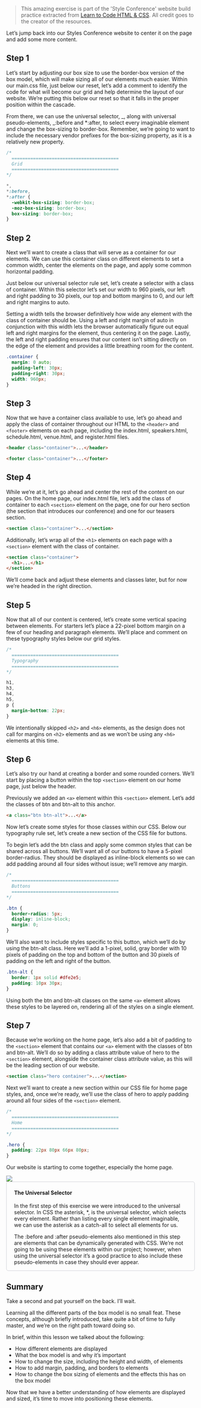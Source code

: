> This amazing exercise is part of the 'Style Conference' website build practice extracted from [Learn to Code HTML & CSS](https://learn.shayhowe.com/html-css/). All credit goes to the creator of the resources.

Let’s jump back into our Styles Conference website to center it on the page and
add some more content.

## Step 1

Let’s start by adjusting our box size to use the border-box version of the box
model, which will make sizing all of our elements much easier. Within our
main.css file, just below our reset, let’s add a comment to identify the code
for what will become our grid and help determine the layout of our website.
We’re putting this below our reset so that it falls in the proper position
within the cascade.

From there, we can use the universal selector, _, along with universal
pseudo-elements, _:before and \*:after, to select every imaginable element and
change the box-sizing to border-box. Remember, we’re going to want to include
the necessary vendor prefixes for the box-sizing property, as it is a relatively
new property.

```css
/*
  ========================================
  Grid
  ========================================
*/

*,
*:before,
*:after {
  -webkit-box-sizing: border-box;
  -moz-box-sizing: border-box;
  box-sizing: border-box;
}
```

## Step 2

Next we’ll want to create a class that will serve as a container for our
elements. We can use this container class on different elements to set a common
width, center the elements on the page, and apply some common horizontal
padding.

Just below our universal selector rule set, let’s create a selector with a class
of container. Within this selector let’s set our width to 960 pixels, our left
and right padding to 30 pixels, our top and bottom margins to 0, and our left
and right margins to auto.

Setting a width tells the browser definitively how wide any element with the
class of container should be. Using a left and right margin of auto in
conjunction with this width lets the browser automatically figure out equal left
and right margins for the element, thus centering it on the page. Lastly, the
left and right padding ensures that our content isn’t sitting directly on the
edge of the element and provides a little breathing room for the content.

```css
.container {
  margin: 0 auto;
  padding-left: 30px;
  padding-right: 30px;
  width: 960px;
}
```

## Step 3

Now that we have a container class available to use, let’s go ahead and apply
the class of container throughout our HTML to the `<header>` and `<footer>`
elements on each page, including the index.html, speakers.html, schedule.html,
venue.html, and register.html files.

```html
<header class="container">...</header>

<footer class="container">...</footer>
```

## Step 4

While we’re at it, let’s go ahead and center the rest of the content on our
pages. On the home page, our index.html file, let’s add the class of container
to each `<section>` element on the page, one for our hero section (the section
that introduces our conference) and one for our teasers section.

```html
<section class="container">...</section>
```

Additionally, let’s wrap all of the `<h1>` elements on each page with a
`<section>` element with the class of container.

```html
<section class="container">
  <h1>...</h1>
</section>
```

We’ll come back and adjust these elements and classes later, but for now we’re
headed in the right direction.

## Step 5

Now that all of our content is centered, let’s create some vertical spacing
between elements. For starters let’s place a 22-pixel bottom margin on a few of
our heading and paragraph elements. We’ll place and comment on these typography
styles below our grid styles.

```css
/*
  ========================================
  Typography
  ========================================
*/

h1,
h3,
h4,
h5,
p {
  margin-bottom: 22px;
}
```

We intentionally skipped `<h2>` and `<h6>` elements, as the design does not call
for margins on `<h2>` elements and as we won’t be using any `<h6>` elements at
this time.

## Step 6

Let’s also try our hand at creating a border and some rounded corners. We’ll
start by placing a button within the top `<section>` element on our home page,
just below the header.

Previously we added an `<a>` element within this `<section>` element. Let’s add
the classes of btn and btn-alt to this anchor.

```html
<a class="btn btn-alt">...</a>
```

Now let’s create some styles for those classes within our CSS. Below our
typography rule set, let’s create a new section of the CSS file for buttons.

To begin let’s add the btn class and apply some common styles that can be shared
across all buttons. We’ll want all of our buttons to have a 5-pixel
border-radius. They should be displayed as inline-block elements so we can add
padding around all four sides without issue; we’ll remove any margin.

```css
/*
  ========================================
  Buttons
  ========================================
*/

.btn {
  border-radius: 5px;
  display: inline-block;
  margin: 0;
}
```

We’ll also want to include styles specific to this button, which we’ll do by
using the btn-alt class. Here we’ll add a 1-pixel, solid, gray border with 10
pixels of padding on the top and bottom of the button and 30 pixels of padding
on the left and right of the button.

```css
.btn-alt {
  border: 1px solid #dfe2e5;
  padding: 10px 30px;
}
```

Using both the btn and btn-alt classes on the same `<a>` element allows these
styles to be layered on, rendering all of the styles on a single element.

## Step 7

Because we’re working on the home page, let’s also add a bit of padding to the
`<section>` element that contains our `<a>` element with the classes of btn and
btn-alt. We’ll do so by adding a class attribute value of hero to the
`<section>` element, alongside the container class attribute value, as this will
be the leading section of our website.

```html
<section class="hero container">...</section>
```

Next we’ll want to create a new section within our CSS file for home page
styles, and, once we’re ready, we’ll use the class of hero to apply padding
around all four sides of the `<section>` element.

```css
/*
  ========================================
  Home
  ========================================
*/

.hero {
  padding: 22px 80px 66px 80px;
}
```

Our website is starting to come together, especially the home page.

<img src="../assets/challenge-1.png" />

<div style="border: 1px solid #cecfd5; border-radius: 5px; padding: 0px 20px">
    <h4>The Universal Selector</h4>
    <p>In the first step of this exercise we were introduced to the universal selector. In CSS the asterisk, *, is the universal selector, which selects every element. Rather than listing every single element imaginable, we can use the asterisk as a catch-all to select all elements for us.</p>
    <p>The :before and :after pseudo-elements also mentioned in this step are elements that can be dynamically generated with CSS. We’re not going to be using these elements within our project; however, when using the universal selector it’s a good practice to also include these pseudo-elements in case they should ever appear.</p>
</div>

## Summary

Take a second and pat yourself on the back. I’ll wait.

Learning all the different parts of the box model is no small feat. These
concepts, although briefly introduced, take quite a bit of time to fully master,
and we’re on the right path toward doing so.

In brief, within this lesson we talked about the following:

- How different elements are displayed
- What the box model is and why it’s important
- How to change the size, including the height and width, of elements
- How to add margin, padding, and borders to elements
- How to change the box sizing of elements and the effects this has on the box
  model

Now that we have a better understanding of how elements are displayed and sized,
it’s time to move into positioning these elements.
